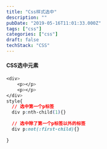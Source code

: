 ```yaml
---
title: "Css样式选中"
description: ""
pubDate: "2019-05-16T11:01:33.000Z"
tags: ["css"]
categories: ["css"]
draft: false
techStack: "CSS"
---
```



#### CSS选中元素

```css
<div>
	<p></p>
	<p></p>
</div>
style{
  // 选中第一个p标签
  div p:nth-child(1){}
  
  // 选中除了第一个p标签以外的标签
  div p:not(:first-child){}
  
}
```


